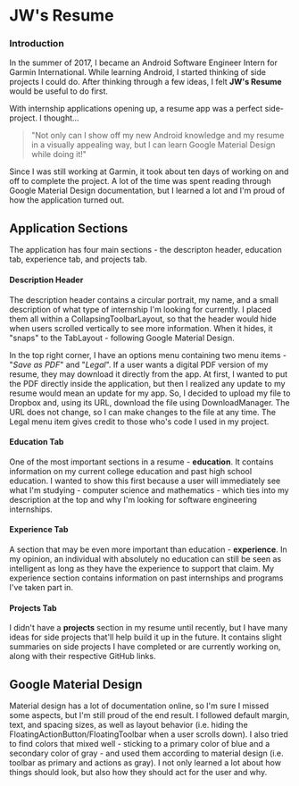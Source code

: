 # JW's Resume


<h3>Introduction</h3>

In the summer of 2017, I became an Android Software Engineer Intern for Garmin International. While learning Android, I started thinking of side projects I could do. After thinking through a few ideas, I felt <b>JW's Resume</b> would be useful to do first.

With internship applications opening up, a resume app was a perfect side-project. I thought...
>"Not only can I show off my new Android knowledge and my resume in a visually appealing way, but I can learn Google Material Design while doing it!"

Since I was still working at Garmin, it took about ten days of working on and off to complete the project. A lot of the time was spent reading through Google Material Design documentation, but I learned a lot and I'm proud of how the application turned out.

<h2>Application Sections</h2>

The application has four main sections - the descripton header, education tab, experience tab, and projects tab.

<h4>Description Header</h4>

The description header contains a circular portrait, my name, and a small description of what type of internship I'm looking for currently. I placed them all within a CollapsingToolbarLayout, so that the header would hide when users scrolled vertically to see more information. When it hides, it "snaps" to the TabLayout - following Google Material Design.

In the top right corner, I have an options menu containing two menu items - "<i>Save as PDF</i>" and "<i>Legal</i>". If a user wants a digital PDF version of my resume, they may download it directly from the app. At first, I wanted to put the PDF directly inside the application, but then I realized any update to my resume would mean an update for my app. So, I decided to upload my file to Dropbox and, using its URL, download the file using DownloadManager. The URL does not change, so I can make changes to the file at any time. The Legal menu item gives credit to those who's code I used in my project.

<h4>Education Tab</h4>

One of the most important sections in a resume - <b>education</b>. It contains information on my current college education and past high school education. I wanted to show this first because a user will immediately see what I'm studying - computer science and mathematics - which ties into my description at the top and why I'm looking for software engineering internships.

<h4>Experience Tab</h4>

A section that may be even more important than education - <b>experience</b>. In my opinion, an individual with absolutely no education can still be seen as intelligent as long as they have the experience to support that claim. My experience section contains information on past internships and programs I've taken part in.

<h4>Projects Tab</h4>

I didn't have a <b>projects</b> section in my resume until recently, but I have many ideas for side projects that'll help build it up in the future. It contains slight summaries on side projects I have completed or are currently working on, along with their respective GitHub links.

<h2>Google Material Design</h2>

Material design has a lot of documentation online, so I'm sure I missed some aspects, but I'm still proud of the end result. I followed default margin, text, and spacing sizes, as well as layout behavior (i.e. hiding the FloatingActionButton/FloatingToolbar when a user scrolls down). I also tried to find colors that mixed well - sticking to a primary color of blue and a secondary color of gray - and used them according to material design (i.e. toolbar as primary and actions as gray). I not only learned a lot about how things should look, but also how they should act for the user and why.

